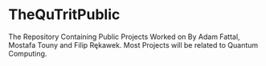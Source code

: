 # TheQuTritPublic
The Repository Containing Public Projects Worked on By Adam Fattal, Mostafa Touny and Filip Rękawek. Most Projects will be related to Quantum Computing.
